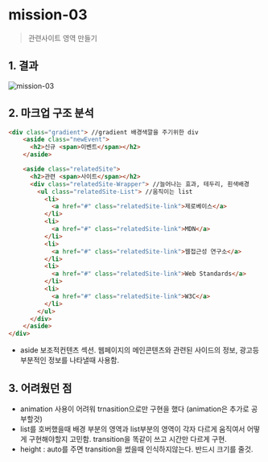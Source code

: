 # mission-03
> 관련사이트 영역 만들기

## 1. 결과
![mission-03](https://github.com/yenaf/nhlogis/assets/115360074/ee4fa01e-a73c-452e-a1e9-804185614eef)

## 2. 마크업 구조 분석
```html
<div class="gradient"> //gradient 배경색깔을 주기위한 div
    <aside class="newEvent">
      <h2>신규 <span>이벤트</span></h2>
    </aside>

    <aside class="relatedSite">
      <h2>관련 <span>사이트</span></h2>
      <div class="relatedSite-Wrapper"> //늘어나는 효과, 테두리, 흰색배경
        <ul class="relatedSite-List"> //움직이는 list
          <li>
            <a href="#" class="relatedSite-link">제로베이스</a>
          </li>
          <li>
            <a href="#" class="relatedSite-link">MDN</a>
          </li>
          <li>
            <a href="#" class="relatedSite-link">웹접근성 연구소</a>
          </li>
          <li>
            <a href="#" class="relatedSite-link">Web Standards</a>
          </li>
          <li>
            <a href="#" class="relatedSite-link">W3C</a>
          </li>
        </ul>
      </div>
    </aside>
</div>
```
- aside  보조적컨텐츠 섹션. 웹페이지의 메인콘텐츠와 관련된 사이드의 정보, 광고등 부분적인 정보를 나타낼때 사용함.

## 3. 어려웠던 점
- animation 사용이 어려워 trnasition으로만 구현을 했다 (animation은 추가로 공부할것)
- list를 호버했을때 배경 부분의 영역과 list부분의 영역이 각자 다르게 움직여서 어떻게 구현해야할지 고민함. transition을 똑같이 쓰고 시간만 다르게 구현.
- height : auto를 주면 transition을 썼을때 인식하지않는다. 반드시 크기를 줄것.
